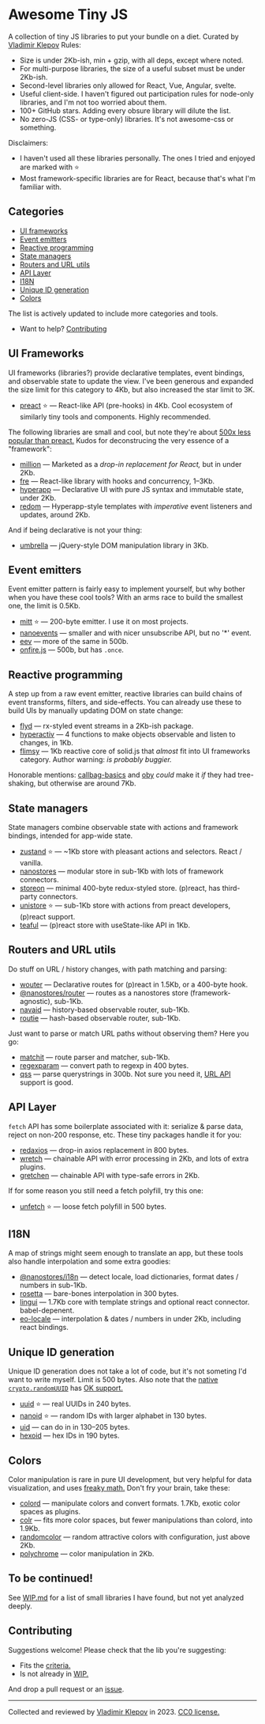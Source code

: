 # Awesome Tiny JS

A collection of tiny JS libraries to put your bundle on a diet. Curated by [Vladimir Klepov](https://blog.thoughtspile.tech) Rules:

- Size is under 2Kb-ish, min + gzip, with all deps, except where noted.
- For multi-purpose libraries, the size of a useful subset must be under 2Kb-ish.
- Second-level libraries only allowed for React, Vue, Angular, svelte. 
- Useful client-side. I haven't figured out participation rules for node-only libraries, and I'm not too worried about them.
- 100+ GitHub stars. Adding every obsure library will dilute the list.
- No zero-JS (CSS- or type-only) libraries. It's not awesome-css or something.

Disclaimers:

- I haven't used all these libraries personally. The ones I tried and enjoyed are marked with :star:
- Most framework-specific libraries are for React, because that's what I'm familiar with.

## Categories

- [UI frameworks](#ui-frameworks)
- [Event emitters](#event-emitters)
- [Reactive programming](#reactive-programming)
- [State managers](#state-managers)
- [Routers and URL utils](#routers-and-url-utils)
- [API Layer](#api-layer)
- [I18N](#i18n)
- [Unique ID generation](#unique-id-generation)
- [Colors](#colors)

The list is actively updated to include more categories and tools. 

- Want to help? [Contributing](#contributing)

## UI Frameworks

UI frameworks (libraries?) provide declarative templates, event bindings, and observable state to update the view. I've been generous and expanded the size limit for this category to 4Kb, but also increased the star limit to 3K. 

- [preact](https://github.com/preactjs/preact) :star: — React-like API (pre-hooks) in 4Kb. Cool ecosystem of similarly tiny tools and components. Highly recommended.

The following libraries are small and cool, but note they're about [500x less popular than preact.](https://npmtrends.com/fre-vs-hyperapp-vs-million-vs-preact-vs-redom-vs-riot) Kudos for deconstrucing the very essence of a "framework":

- [million](https://github.com/aidenybai/million) — Marketed as a _drop-in replacement for React,_ but in under 2Kb.
- [fre](https://github.com/frejs/fre) — React-like library with hooks and concurrency, 1–3Kb.
- [hyperapp](https://github.com/jorgebucaran/hyperapp) — Declarative UI with pure JS syntax and immutable state, under 2Kb.
- [redom](https://github.com/redom/redom) — Hyperapp-style templates with _imperative_ event listeners and updates, around 2Kb.

And if being declarative is not your thing:

- [umbrella](https://github.com/franciscop/umbrella) — jQuery-style DOM manipulation library in 3Kb.

## Event emitters

Event emitter pattern is fairly easy to implement yourself, but why bother when you have these cool tools? With an arms race to build the smallest one, the limit is 0.5Kb.

- [mitt](https://github.com/developit/mitt) :star: — 200-byte emitter. I use it on most projects.
- [nanoevents](https://github.com/ai/nanoevents) — smaller and with nicer unsubscribe API, but no '*' event.
- [eev](https://github.com/chrisdavies/eev) — more of the same in 500b.
- [onfire.js](https://github.com/hustcc/onfire.js) — 500b, but has `.once`.

## Reactive programming

A step up from a raw event emitter, reactive libraries can build chains of event transforms, filters, and side-effects. You can already use these to build UIs by manually updating DOM on state change:

- [flyd](https://github.com/paldepind/flyd) — rx-styled event streams in a 2Kb-ish package.
- [hyperactiv](https://github.com/elbywan/hyperactiv) — 4 functions to make objects observable and listen to changes, in 1Kb.
- [flimsy](https://github.com/fabiospampinato/flimsy) — 1Kb reactive core of solid.js that _almost_ fit into UI frameworks category. Author warning: _is probably buggier._

Honorable mentions: [callbag-basics](https://github.com/staltz/callbag-basics) and [oby](https://github.com/vobyjs/oby) _could_ make it _if_ they had tree-shaking, but otherwise are around 7Kb.

## State managers

State managers combine observable state with actions and framework bindings, intended for app-wide state.

- [zustand](https://github.com/pmndrs/zustand) :star: — ~1Kb store with pleasant actions and selectors. React / vanilla.
- [nanostores](https://github.com/nanostores/nanostores) — modular store in sub-1Kb with lots of framework connectors.
- [storeon](https://github.com/storeon/storeon) — minimal 400-byte redux-styled store. (p)react, has third-party connectors.
- [unistore](https://github.com/developit/unistore) :star: — sub-1Kb store with actions from preact developers, (p)react support.
- [teaful](https://github.com/teafuljs/teaful) — (p)react store with useState-like API in 1Kb.

## Routers and URL utils

Do stuff on URL / history changes, with path matching and parsing:

- [wouter](https://github.com/molefrog/wouter) — Declarative routes for (p)react in 1.5Kb, or a 400-byte hook.
- [@nanostores/router](https://github.com/nanostores/router) — routes as a nanostores store (framework-agnostic), sub-1Kb.
- [navaid](https://github.com/lukeed/navaid) — history-based observable router, sub-1Kb.
- [routie](https://github.com/jgallen23/routie) — hash-based observable router, sub-1Kb.

Just want to parse or match URL paths without observing them? Here you go:

- [matchit](https://github.com/lukeed/matchit) — route parser and matcher, sub-1Kb.
- [regexparam](https://github.com/lukeed/regexparam) — convert path to regexp in 400 bytes.
- [qss](https://github.com/lukeed/qss) — parse querystrings in 300b. Not sure you need it, [URL API](https://developer.mozilla.org/en-US/docs/Web/API/URL) support is good.

## API Layer

`fetch` API has some boilerplate associated with it: serialize & parse data, reject on non-200 response, etc. These tiny packages handle it for you:

- [redaxios](https://github.com/developit/redaxios) — drop-in axios replacement in 800 bytes.
- [wretch](https://github.com/elbywan/wretch) — chainable API with error processing in 2Kb, and lots of extra plugins.
- [gretchen](https://github.com/truework/gretchen) — chainable API with type-safe errors in 2Kb.

If for some reason you still need a fetch polyfill, try this one:

- [unfetch](https://github.com/developit/unfetch) :star: — loose fetch polyfill in 500 bytes.

## I18N

A map of strings might seem enough to translate an app, but these tools also handle interpolation and some extra goodies:

- [@nanostores/i18n](https://github.com/nanostores/i18n) — detect locale, load dictionaries, format dates / numbers in sub-1Kb.
- [rosetta](https://github.com/lukeed/rosetta) — bare-bones interpolation in 300 bytes.
- [lingui](https://github.com/lingui/js-lingui) — 1.7Kb core with template strings and optional react connector. babel-depenent.
- [eo-locale](https://github.com/ibitcy/eo-locale) — interpolation & dates / numbers in under 2Kb, including react bindings.


## Unique ID generation

Unique ID generation does not take a lot of code, but it's not someting I'd want to write myself. Limit is 500 bytes. Also note that the [native `crypto.randomUUID`](https://developer.mozilla.org/en-US/docs/Web/API/Crypto/randomUUID) has [OK support.](https://caniuse.com/mdn-api_crypto_randomuuid)

- [uuid](https://github.com/lukeed/uuid) :star: — real UUIDs in 240 bytes.
- [nanoid](https://github.com/ai/nanoid) :star: — random IDs with larger alphabet in 130 bytes.
- [uid](https://github.com/lukeed/uid) — can do in in 130–205 bytes.
- [hexoid](https://github.com/lukeed/hexoid) — hex IDs in 190 bytes.

## Colors

Color manipulation is rare in pure UI development, but very helpful for data visualization, and uses [freaky math.](https://en.wikipedia.org/wiki/HSL_and_HSV#Color_conversion_formulae) Don't fry your brain, take these:

- [colord](https://github.com/omgovich/colord) — manipulate colors and convert formats. 1.7Kb, exotic color spaces as plugins.
- [colr](https://github.com/stayradiated/colr) — fits more color spaces, but fewer manipulations than colord, into 1.9Kb.
- [randomcolor](https://github.com/davidmerfield/randomColor) — random attractive colors with configuration, just above 2Kb.
- [polychrome](https://github.com/cdonohue/polychrome) — color manipulation in 2Kb.

## To be continued!

See [WIP.md](./WIP.md) for a list of small libraries I have found, but not yet analyzed deeply.

## Contributing

Suggestions welcome! Please check that the lib you're suggesting:

- Fits the [criteria.](#awesome-tiny-js)
- Is not already in [WIP.](./WIP.md) 

And drop a pull request or an [issue](https://github.com/thoughtspile/awesome-tiny-js/issues).

---

Collected and reviewed by [Vladimir Klepov](https://blog.thoughtspile.tech) in 2023. [CC0 license.](./LICENSE)
